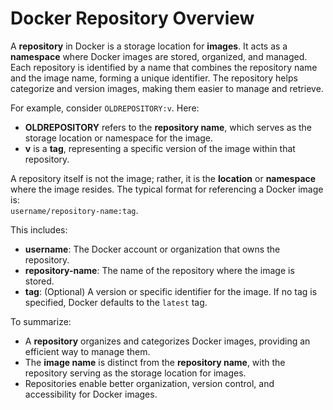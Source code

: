 # Docker Repository Overview

A **repository** in Docker is a storage location for **images**. It acts as a **namespace** where Docker images are stored, organized, and managed. Each repository is identified by a name that combines the repository name and the image name, forming a unique identifier. The repository helps categorize and version images, making them easier to manage and retrieve.

For example, consider `OLDREPOSITORY:v`. Here:
- **OLDREPOSITORY** refers to the **repository name**, which serves as the storage location or namespace for the image.
- **v** is a **tag**, representing a specific version of the image within that repository.

A repository itself is not the image; rather, it is the **location** or **namespace** where the image resides. The typical format for referencing a Docker image is:  
`username/repository-name:tag`.  

This includes:
- **username**: The Docker account or organization that owns the repository.
- **repository-name**: The name of the repository where the image is stored.
- **tag**: (Optional) A version or specific identifier for the image. If no tag is specified, Docker defaults to the `latest` tag.

To summarize:
- A **repository** organizes and categorizes Docker images, providing an efficient way to manage them.
- The **image name** is distinct from the **repository name**, with the repository serving as the storage location for images.
- Repositories enable better organization, version control, and accessibility for Docker images.

